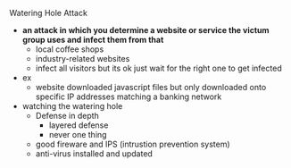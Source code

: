 Watering Hole Attack

* **an attack in which you determine a website or service the victum group uses and infect them from that**
	* local coffee shops 
	* industry-related websites
	* infect all visitors but its ok just wait for the right one to get infected 
* ex 
	* website downloaded javascript files but only downloaded onto specific IP addresses matching a banking network
* watching the watering hole
	* Defense in depth
		* layered defense
		* never one thing
	* good fireware and IPS (intrustion prevention system)
	* anti-virus installed and updated 